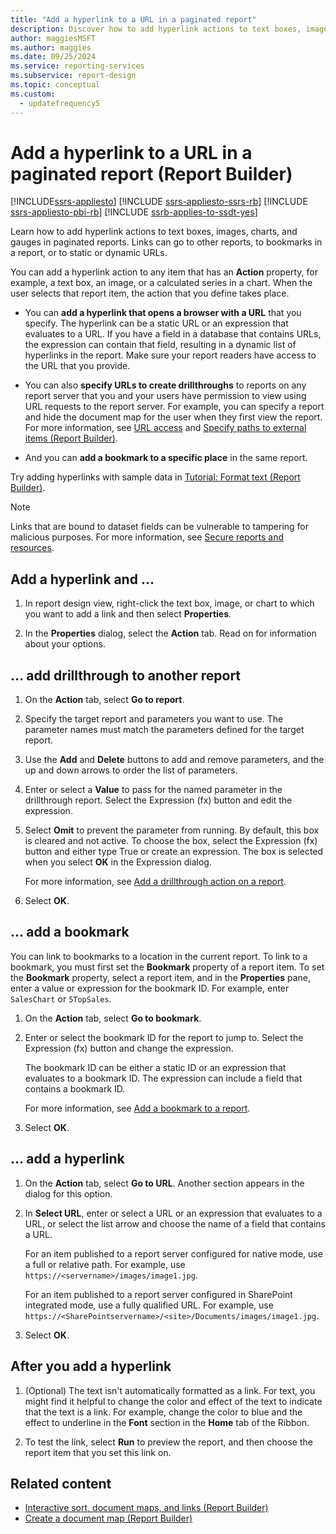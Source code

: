 ```yaml
---
title: "Add a hyperlink to a URL in a paginated report"
description: Discover how to add hyperlink actions to text boxes, images, charts, and gauges in paginated reports in Report Builder.
author: maggiesMSFT
ms.author: maggies
ms.date: 09/25/2024
ms.service: reporting-services
ms.subservice: report-design
ms.topic: conceptual
ms.custom:
  - updatefrequency5
---
```

# Add a hyperlink to a URL in a paginated report (Report Builder)

[!INCLUDE[ssrs-appliesto](../../includes/ssrs-appliesto.md)] [!INCLUDE [ssrs-appliesto-ssrs-rb](../../includes/ssrs-appliesto-ssrs-rb.md)] [!INCLUDE [ssrs-appliesto-pbi-rb](../../includes/ssrs-appliesto-pbi-rb.md)] [!INCLUDE [ssrb-applies-to-ssdt-yes](../../includes/ssrb-applies-to-ssdt-yes.md)]

Learn how to add hyperlink actions to text boxes, images, charts, and gauges in paginated reports. Links can go to other reports, to bookmarks in a report, or to  static or dynamic URLs.

 You can add a hyperlink action to any item that has an **Action** property, for example, a text box, an image, or a calculated series in a chart. When the user selects that report item, the action that you define takes place.  
  
* You can **add a hyperlink that opens a browser with a URL** that you specify. The hyperlink can be a static URL or an expression that evaluates to a URL. If you have a field in a database that contains URLs, the expression can contain that field, resulting in a dynamic list of hyperlinks in the report. Make sure your report readers have access to the URL that you provide.  
   
* You can also **specify URLs to create drillthroughs** to reports on any report server that you and your users have permission to view using URL requests to the report server. For example, you can specify a report and hide the document map for the user when they first view the report. For more information, see [URL access](../../reporting-services/url-access-ssrs.md) and [Specify paths to external items &#40;Report Builder&#41;](../../reporting-services/report-design/specifying-paths-to-external-items-report-builder-and-ssrs.md).
 
 * And you can **add a bookmark to a specific place** in the same report. 
  
Try adding hyperlinks with sample data in [Tutorial: Format text &#40;Report Builder&#41;](../../reporting-services/tutorial-format-text-report-builder.md).  
  
> [!NOTE]  
>  Links that are bound to dataset fields can be vulnerable to tampering for malicious purposes. For more information, see [Secure reports and resources](../../reporting-services/security/secure-reports-and-resources.md).  
  
## Add a hyperlink and ...   
  
1.  In report design view, right-click the text box, image, or chart to which you want to add a link and then select **Properties**.  
  
1.  In the **Properties** dialog, select the **Action** tab. Read on for information about your options.  

## ... add drillthrough to another report

1. On the **Action** tab, select **Go to report**. 

1. Specify the target report and parameters you want to use. The parameter names must match the parameters defined for the target report. 

1. Use the **Add** and **Delete** buttons to add and remove parameters, and the up and down arrows to order the list of parameters.

1.  Enter or select a **Value** to pass for the named parameter in the drillthrough report. Select the Expression (fx) button and edit the expression.

1. Select **Omit** to prevent the parameter from running. By default, this box is cleared and not active. To choose the box, select the Expression (fx) button and either type True or create an expression. The box is selected when you select **OK** in the Expression dialog.
  
   For more information, see [Add a drillthrough action on a report](../../reporting-services/report-design/add-a-drillthrough-action-on-a-report-report-builder-and-ssrs.md). 
   
1. Select **OK**.
   
## ... add a bookmark

You can link to bookmarks to a location in the current report. To link to a bookmark, you must first set the **Bookmark** property of a report item. To set the **Bookmark** property, select a report item, and in the **Properties** pane, enter a value or expression for the bookmark ID. For example, enter `SalesChart` or `5TopSales`.

1. On the **Action** tab, select **Go to bookmark**. 

1. Enter or select the bookmark ID for the report to jump to. Select the Expression (fx) button and change the expression. 

   The bookmark ID can be either a static ID or an expression that evaluates to a bookmark ID. The expression can include a field that contains a bookmark ID.
   
   For more information, see [Add a bookmark to a report](../../reporting-services/report-design/add-a-bookmark-to-a-report-report-builder-and-ssrs.md).
   
1. Select **OK**.

## ... add a hyperlink 
  
1. On the **Action** tab, select **Go to URL**. Another section appears in the dialog for this option.  
  
1.  In **Select URL**, enter or select a URL or an expression that evaluates to a URL, or select the list arrow and choose the name of a field that contains a URL. 

    For an item published to a report server configured for native mode, use a full or relative path. For example, use `https://<servername>/images/image1.jpg`. 
    
    For an item published to a report server configured in SharePoint integrated mode, use a fully qualified URL. For example, use `https://<SharePointservername>/<site>/Documents/images/image1.jpg`.
  
1.  Select **OK**.

## After you add a hyperlink
  
1.  (Optional) The text isn't automatically formatted as a link. For text, you might find it helpful to change the color and effect of the text to indicate that the text is a link. For example, change the color to blue and the effect to underline in the **Font** section in the **Home** tab of the Ribbon.  
  
1.  To test the link, select **Run** to preview the report, and then choose the report item that you set this link on.  
  
## Related content

- [Interactive sort, document maps, and links &#40;Report Builder&#41;](../../reporting-services/report-design/interactive-sort-document-maps-and-links-report-builder-and-ssrs.md)
- [Create a document map &#40;Report Builder&#41;](../../reporting-services/report-design/create-a-document-map-report-builder-and-ssrs.md)
